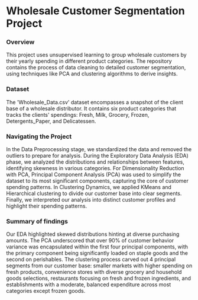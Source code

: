 # Wholesale Customer Segmentation Project

### Overview
This project uses unsupervised learning to group wholesale customers by their yearly spending in different product categories. The repository contains the process of data cleaning to detailed customer segmentation, using techniques like PCA and clustering algorithms to derive insights.

### Dataset 
The 'Wholesale_Data.csv' dataset encompasses a snapshot of the client base of a wholesale distributor. It contains six product categories that tracks the clients' spendings: Fresh, Milk, Grocery, Frozen, Detergents_Paper, and Delicatessen.

### Navigating the Project
In the Data Preprocessing stage, we standardized the data and removed the outliers to prepare for analysis. During the Exploratory Data Analysis (EDA) phase, we analyzed the distributions and relationships between features, identifying skewness in various categories. For Dimensionality Reduction with PCA, Principal Component Analysis (PCA) was used to simplify the dataset to its most significant components, capturing the core of customer spending patterns. In Clustering Dynamics, we applied KMeans and Hierarchical clustering to divide our customer base into clear segments. Finally, we interpreted our analysis into distinct customer profiles and highlight their spending patterns.

### Summary of findings
Our EDA highlighted skewed distributions hinting at diverse purchasing amounts. The PCA underscored that over 90% of customer behavior variance was encapsulated within the first four principal components, with the primary component being significantly loaded on staple goods and the second on perishables. The clustering process carved out 4 principal segments from our customer base: smaller markets with higher spending on fresh products, convenience stores with diverse grocery and household goods selections, restaurants focusing on fresh and frozen ingredients, and establishments with a moderate, balanced expenditure across most categories except frozen goods.

